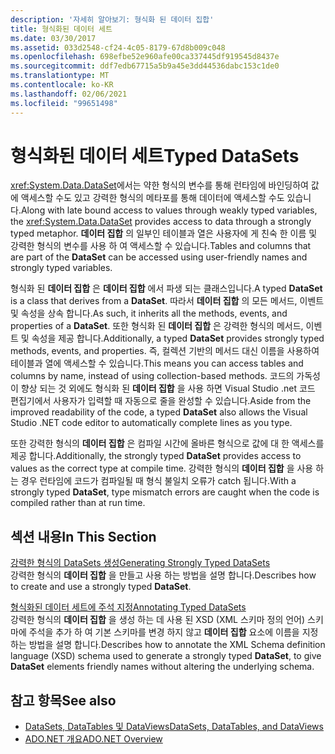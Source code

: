 ```yaml
---
description: '자세히 알아보기: 형식화 된 데이터 집합'
title: 형식화된 데이터 세트
ms.date: 03/30/2017
ms.assetid: 033d2548-cf24-4c05-8179-67d8b009c048
ms.openlocfilehash: 698efbe52e960afe00ca337445df919545d8437e
ms.sourcegitcommit: ddf7edb67715a5b9a45e3dd44536dabc153c1de0
ms.translationtype: MT
ms.contentlocale: ko-KR
ms.lasthandoff: 02/06/2021
ms.locfileid: "99651498"
---
```

# <a name="typed-datasets"></a><span data-ttu-id="786a3-103">형식화된 데이터 세트</span><span class="sxs-lookup"><span data-stu-id="786a3-103">Typed DataSets</span></span>

<span data-ttu-id="786a3-104"><xref:System.Data.DataSet>에서는 약한 형식의 변수를 통해 런타임에 바인딩하여 값에 액세스할 수도 있고 강력한 형식의 메타포를 통해 데이터에 액세스할 수도 있습니다.</span><span class="sxs-lookup"><span data-stu-id="786a3-104">Along with late bound access to values through weakly typed variables, the <xref:System.Data.DataSet> provides access to data through a strongly typed metaphor.</span></span> <span data-ttu-id="786a3-105">**데이터 집합** 의 일부인 테이블과 열은 사용자에 게 친숙 한 이름 및 강력한 형식의 변수를 사용 하 여 액세스할 수 있습니다.</span><span class="sxs-lookup"><span data-stu-id="786a3-105">Tables and columns that are part of the **DataSet** can be accessed using user-friendly names and strongly typed variables.</span></span>  
  
 <span data-ttu-id="786a3-106">형식화 된 **데이터 집합** 은 **데이터 집합** 에서 파생 되는 클래스입니다.</span><span class="sxs-lookup"><span data-stu-id="786a3-106">A typed **DataSet** is a class that derives from a **DataSet**.</span></span> <span data-ttu-id="786a3-107">따라서 **데이터 집합** 의 모든 메서드, 이벤트 및 속성을 상속 합니다.</span><span class="sxs-lookup"><span data-stu-id="786a3-107">As such, it inherits all the methods, events, and properties of a **DataSet**.</span></span> <span data-ttu-id="786a3-108">또한 형식화 된 **데이터 집합** 은 강력한 형식의 메서드, 이벤트 및 속성을 제공 합니다.</span><span class="sxs-lookup"><span data-stu-id="786a3-108">Additionally, a typed **DataSet** provides strongly typed methods, events, and properties.</span></span> <span data-ttu-id="786a3-109">즉, 컬렉션 기반의 메서드 대신 이름을 사용하여 테이블과 열에 액세스할 수 있습니다.</span><span class="sxs-lookup"><span data-stu-id="786a3-109">This means you can access tables and columns by name, instead of using collection-based methods.</span></span> <span data-ttu-id="786a3-110">코드의 가독성이 향상 되는 것 외에도 형식화 된 **데이터 집합** 을 사용 하면 Visual Studio .net 코드 편집기에서 사용자가 입력할 때 자동으로 줄을 완성할 수 있습니다.</span><span class="sxs-lookup"><span data-stu-id="786a3-110">Aside from the improved readability of the code, a typed **DataSet** also allows the Visual Studio .NET code editor to automatically complete lines as you type.</span></span>  
  
 <span data-ttu-id="786a3-111">또한 강력한 형식의 **데이터 집합** 은 컴파일 시간에 올바른 형식으로 값에 대 한 액세스를 제공 합니다.</span><span class="sxs-lookup"><span data-stu-id="786a3-111">Additionally, the strongly typed **DataSet** provides access to values as the correct type at compile time.</span></span> <span data-ttu-id="786a3-112">강력한 형식의 **데이터 집합** 을 사용 하는 경우 런타임에 코드가 컴파일될 때 형식 불일치 오류가 catch 됩니다.</span><span class="sxs-lookup"><span data-stu-id="786a3-112">With a strongly typed **DataSet**, type mismatch errors are caught when the code is compiled rather than at run time.</span></span>  
  
## <a name="in-this-section"></a><span data-ttu-id="786a3-113">섹션 내용</span><span class="sxs-lookup"><span data-stu-id="786a3-113">In This Section</span></span>  

 [<span data-ttu-id="786a3-114">강력한 형식의 DataSets 생성</span><span class="sxs-lookup"><span data-stu-id="786a3-114">Generating Strongly Typed DataSets</span></span>](generating-strongly-typed-datasets.md)  
 <span data-ttu-id="786a3-115">강력한 형식의 **데이터 집합** 을 만들고 사용 하는 방법을 설명 합니다.</span><span class="sxs-lookup"><span data-stu-id="786a3-115">Describes how to create and use a strongly typed **DataSet**.</span></span>  
  
 [<span data-ttu-id="786a3-116">형식화된 데이터 세트에 주석 지정</span><span class="sxs-lookup"><span data-stu-id="786a3-116">Annotating Typed DataSets</span></span>](annotating-typed-datasets.md)  
 <span data-ttu-id="786a3-117">강력한 형식의 **데이터 집합** 을 생성 하는 데 사용 된 XSD (XML 스키마 정의 언어) 스키마에 주석을 추가 하 여 기본 스키마를 변경 하지 않고 **데이터 집합** 요소에 이름을 지정 하는 방법을 설명 합니다.</span><span class="sxs-lookup"><span data-stu-id="786a3-117">Describes how to annotate the XML Schema definition language (XSD) schema used to generate a strongly typed **DataSet**, to give **DataSet** elements friendly names without altering the underlying schema.</span></span>  
  
## <a name="see-also"></a><span data-ttu-id="786a3-118">참고 항목</span><span class="sxs-lookup"><span data-stu-id="786a3-118">See also</span></span>

- [<span data-ttu-id="786a3-119">DataSets, DataTables 및 DataViews</span><span class="sxs-lookup"><span data-stu-id="786a3-119">DataSets, DataTables, and DataViews</span></span>](index.md)
- [<span data-ttu-id="786a3-120">ADO.NET 개요</span><span class="sxs-lookup"><span data-stu-id="786a3-120">ADO.NET Overview</span></span>](../ado-net-overview.md)
